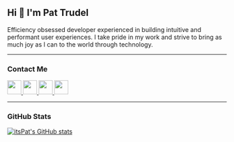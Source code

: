 Hi 👋 I'm Pat Trudel 
---

Efficiency obsessed developer experienced in building intuitive and performant user experiences. I take pride in my work and strive to bring as much joy as I can to the world through technology.

---

### Contact Me

 <p align="left"> 
  <a href="tel:+15149276775" target="_blank" rel="noreferrer">
    <img src="https://media.idownloadblog.com/wp-content/uploads/2016/01/2013-08-26_09-38-25__Phone_iOS7_App_Icon_Rounded.png" width="32" height="32" />
  </a> 
  <a href="mailto:patrick.trudel@me.com" target="_blank" rel="noreferrer">
    <img src="https://upload.wikimedia.org/wikipedia/commons/thumb/4/4e/Mail_%28iOS%29.svg/600px-Mail_%28iOS%29.svg.png?20141024222707" width="32" height="32" />
  </a>
  <a href="https://www.linkedin.com/in/pat-trudel/" target="_blank" rel="noreferrer">
    <img src="https://raw.githubusercontent.com/danielcranney/readme-generator/main/public/icons/socials/linkedin.svg" width="32" height="32" />
  </a>
  <a href="https://www.twitter.com/pat_trudel" target="_blank" rel="noreferrer">
    <img src="https://raw.githubusercontent.com/danielcranney/readme-generator/main/public/icons/socials/twitter.svg" width="32" height="32" />
  </a>
</p>

---

### GitHub Stats

<a href="http://www.github.com/itsPat"><img src="https://github-readme-stats.vercel.app/api?username=itsPat&show_icons=true&hide=issues,&count_private=true&title_color=3382ed&text_color=ffffff&icon_color=3382ed&bg_color=1c1917&hide_border=true&show_icons=true" alt="itsPat's GitHub stats" /></a>


 
<!---
itsPat/itsPat is a ✨ special ✨ repository because its `README.md` (this file) appears on your GitHub profile.
You can click the Preview link to take a look at your changes.
--->
